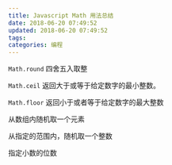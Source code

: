 ```yaml
---
title: Javascript Math 用法总结
date: 2018-06-20 07:49:52
updated: 2018-06-20 07:49:52
tags:
categories: 编程
---
```


`Math.round` 四舍五入取整

`Math.ceil` 返回大于或等于给定数字的最小整数。

`Math.floor` 返回小于或者等于给定数字的最大整数

从数组内随机取一个元素

从指定的范围内，随机取一个整数

指定小数的位数


